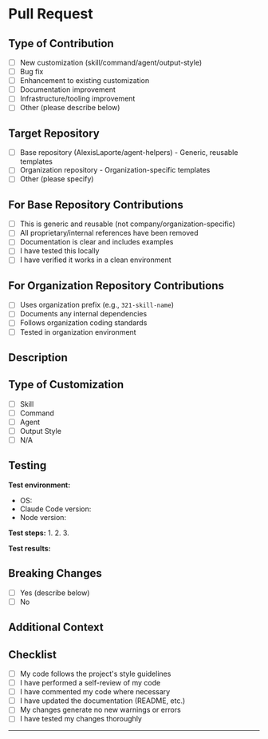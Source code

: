 # Pull Request

## Type of Contribution
<!-- Check all that apply -->
- [ ] New customization (skill/command/agent/output-style)
- [ ] Bug fix
- [ ] Enhancement to existing customization
- [ ] Documentation improvement
- [ ] Infrastructure/tooling improvement
- [ ] Other (please describe below)

## Target Repository
<!-- Which repository is this PR for? -->
- [ ] Base repository (AlexisLaporte/agent-helpers) - Generic, reusable templates
- [ ] Organization repository - Organization-specific templates
- [ ] Other (please specify)

## For Base Repository Contributions
<!-- Required if targeting base repository -->
- [ ] This is generic and reusable (not company/organization-specific)
- [ ] All proprietary/internal references have been removed
- [ ] Documentation is clear and includes examples
- [ ] I have tested this locally
- [ ] I have verified it works in a clean environment

## For Organization Repository Contributions
<!-- Required if targeting organization repository -->
- [ ] Uses organization prefix (e.g., `321-skill-name`)
- [ ] Documents any internal dependencies
- [ ] Follows organization coding standards
- [ ] Tested in organization environment

## Description
<!-- Describe what this PR does and why. Be specific about the problem it solves or feature it adds. -->



## Type of Customization
<!-- If adding/modifying a customization, which type? -->
- [ ] Skill
- [ ] Command
- [ ] Agent
- [ ] Output Style
- [ ] N/A

## Testing
<!-- How did you test this? Include specific steps, commands, or scenarios. -->

**Test environment:**
- OS: <!-- e.g., Ubuntu 22.04, macOS 14 -->
- Claude Code version: <!-- if applicable -->
- Node version: <!-- if applicable -->

**Test steps:**
1.
2.
3.

**Test results:**
<!-- What happened when you tested? Include screenshots if helpful. -->



## Breaking Changes
<!-- Does this PR introduce any breaking changes? -->
- [ ] Yes (describe below)
- [ ] No

<!-- If yes, describe the breaking changes and migration path -->



## Additional Context
<!-- Any other relevant information, related issues, dependencies, etc. -->



## Checklist
<!-- Final checks before submitting -->
- [ ] My code follows the project's style guidelines
- [ ] I have performed a self-review of my code
- [ ] I have commented my code where necessary
- [ ] I have updated the documentation (README, etc.)
- [ ] My changes generate no new warnings or errors
- [ ] I have tested my changes thoroughly

---

<!--
For more information about contributing, see:
- README.md "Contributing" section
- Organization-specific contribution guidelines (if applicable)
-->
